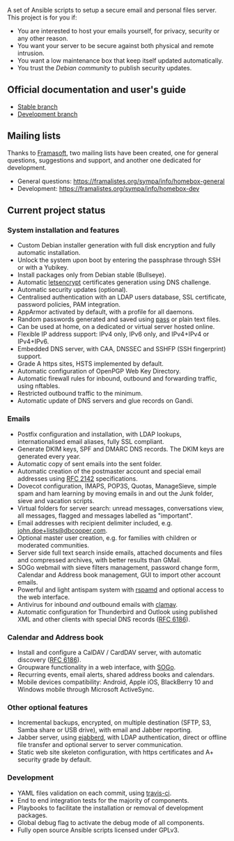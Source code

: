 A set of Ansible scripts to setup a secure email and personal files server. This project is for you if:

- You are interested to host your emails yourself, for privacy, security or any other reason.
- You want your server to be secure against both physical and remote intrusion.
- You want a low maintenance box that keep itself updated automatically.
- You trust the _Debian community_ to publish security updates.


## Official documentation and user's guide

- [Stable branch](http://homebox.readthedocs.io/en/main/)
- [Development branch](http://homebox.readthedocs.io/en/dev/)


## Mailing lists

Thanks to [Framasoft](https://framasoft.org/), two mailing lists have been created, one for general questions,
suggestions and support, and another one dedicated for development.

- General questions: https://framalistes.org/sympa/info/homebox-general
- Development: https://framalistes.org/sympa/info/homebox-dev


## Current project status


### System installation and features

- Custom Debian installer generation with full disk encryption and fully automatic installation.
- Unlock the system upon boot by entering the passphrase through SSH or with a Yubikey.
- Install packages only from Debian stable (Bullseye).
- Automatic [letsencrypt](https://letsencrypt.org) certificates generation using DNS challenge.
- Automatic security updates (optional).
- Centralised authentication with an LDAP users database, SSL certificate, password policies, PAM integration.
- AppArmor activated by default, with a profile for all daemons.
- Random passwords generated and saved using [pass](https://passwordstore.org) or plain text files.
- Can be used at home, on a dedicated or virtual server hosted online.
- Flexible IP address support: IPv4 only, IPv6 only, and IPv4+IPv4 or IPv4+IPv6.
- Embedded DNS server, with CAA, DNSSEC and SSHFP (SSH fingerprint) support.
- Grade A https sites, HSTS implemented by default.
- Automatic configuration of OpenPGP Web Key Directory.
- Automatic firewall rules for inbound, outbound and forwarding traffic, using nftables.
- Restricted outbound traffic to the minimum.
- Automatic update of DNS servers and glue records on Gandi.


### Emails

- Postfix configuration and installation, with LDAP lookups, internationalised email aliases,
  fully SSL compliant.
- Generate DKIM keys, SPF and DMARC DNS records. The DKIM keys are generated every year.
- Automatic copy of sent emails into the sent folder.
- Automatic creation of the postmaster account and special email addresses using
  [RFC 2142](https://tools.ietf.org/html/rfc2142) specifications.
- Dovecot configuration, IMAPS, POP3S, Quotas, ManageSieve, simple spam and ham learning
  by moving emails in and out the Junk folder, sieve and vacation scripts.
- Virtual folders for server search: unread messages, conversations view, all messages, flagged
  and messages labelled as "important".
- Email addresses with recipient delimiter included, e.g. john.doe+lists@dbcooper.com.
- Optional master user creation, e.g. for families with children or moderated communities.
- Server side full text search inside emails, attached documents and files and
  compressed archives, with better results than GMail.
- SOGo webmail with sieve filters management, password change form, Calendar and Address book management, GUI
  to import other account emails.
- Powerful and light antispam system with [rspamd](https://rspamd.com/) and optional access to the web interface.
- Antivirus for inbound _and_ outbound emails with [clamav](https://www.clamav.net/).
- Automatic configuration for Thunderbird and Outlook using published XML and other clients with
  special DNS records ([RFC 6186](https://tools.ietf.org/html/rfc6186)).


### Calendar and Address book

- Install and configure a CalDAV / CardDAV server, with automatic discovery ([RFC 6186](https://tools.ietf.org/html/rfc6764)).
- Groupware functionality in a web interface, with [SOGo](https://sogo.nu/).
- Recurring events, email alerts, shared address books and calendars.
- Mobile devices compatibility: Android, Apple iOS, BlackBerry 10 and Windows mobile through Microsoft ActiveSync.


### Other optional features

- Incremental backups, encrypted, on multiple destination (SFTP, S3, Samba share or USB drive), with email and Jabber
  reporting.
- Jabber server, using [ejabberd](https://www.ejabberd.im/), with LDAP authentication, direct or offline file transfer
  and optional server to server communication.
- Static web site skeleton configuration, with https certificates and A+ security grade by default.


### Development

- YAML files validation on each commit, using [travis-ci](https://travis-ci.org/progmaticltd/homebox).
- End to end integration tests for the majority of components.
- Playbooks to facilitate the installation or removal of development packages.
- Global debug flag to activate the debug mode of all components.
- Fully open source Ansible scripts licensed under GPLv3.
